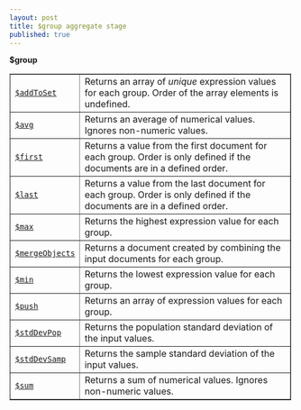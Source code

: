 ```yaml
---
layout: post
title: $group aggregate stage
published: true
---
```

**$group**

<table border="1" cellpadding="1" cellspacing="1" style="width:500px">
	<tbody>
		<tr>
			<td><a href="https://docs.mongodb.com/manual/reference/operator/aggregation/addToSet/#grp._S_addToSet"><code>$addToSet</code></a></td>
			<td>Returns an array of&nbsp;<em>unique</em>&nbsp;expression values for each group. Order of the array elements is undefined.</td>
		</tr>
		<tr>
			<td><a href="https://docs.mongodb.com/manual/reference/operator/aggregation/avg/#grp._S_avg"><code>$avg</code></a></td>
			<td>Returns an average of numerical values. Ignores non-numeric values.</td>
		</tr>
		<tr>
			<td><a href="https://docs.mongodb.com/manual/reference/operator/aggregation/first/#grp._S_first"><code>$first</code></a></td>
			<td>Returns a value from the first document for each group. Order is only defined if the documents are in a defined order.</td>
		</tr>
		<tr>
			<td><a href="https://docs.mongodb.com/manual/reference/operator/aggregation/last/#grp._S_last"><code>$last</code></a></td>
			<td>Returns a value from the last document for each group. Order is only defined if the documents are in a defined order.</td>
		</tr>
		<tr>
			<td><a href="https://docs.mongodb.com/manual/reference/operator/aggregation/max/#grp._S_max"><code>$max</code></a></td>
			<td>Returns the highest expression value for each group.</td>
		</tr>
		<tr>
			<td><a href="https://docs.mongodb.com/manual/reference/operator/aggregation/mergeObjects/#exp._S_mergeObjects"><code>$mergeObjects</code></a></td>
			<td>Returns a document created by combining the input documents for each group.</td>
		</tr>
		<tr>
			<td><a href="https://docs.mongodb.com/manual/reference/operator/aggregation/min/#grp._S_min"><code>$min</code></a></td>
			<td>Returns the lowest expression value for each group.</td>
		</tr>
		<tr>
			<td><a href="https://docs.mongodb.com/manual/reference/operator/aggregation/push/#grp._S_push"><code>$push</code></a></td>
			<td>Returns an array of expression values for each group.</td>
		</tr>
		<tr>
			<td><a href="https://docs.mongodb.com/manual/reference/operator/aggregation/stdDevPop/#grp._S_stdDevPop"><code>$stdDevPop</code></a></td>
			<td>Returns the population standard deviation of the input values.</td>
		</tr>
		<tr>
			<td><a href="https://docs.mongodb.com/manual/reference/operator/aggregation/stdDevSamp/#grp._S_stdDevSamp"><code>$stdDevSamp</code></a></td>
			<td>Returns the sample standard deviation of the input values.</td>
		</tr>
		<tr>
			<td><a href="https://docs.mongodb.com/manual/reference/operator/aggregation/sum/#grp._S_sum"><code>$sum</code></a></td>
			<td>Returns a sum of numerical values. Ignores non-numeric values.</td>
		</tr>
	</tbody>
</table>
	

